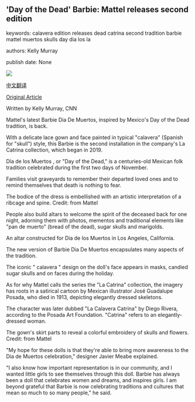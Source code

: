 ## 'Day of the Dead' Barbie: Mattel releases second edition

keywords: calavera edition releases dead catrina second tradition barbie mattel muertos skulls day dia los la

authors: Kelly Murray

publish date: None

![](https://cdn.cnn.com/cnnnext/dam/assets/200912153347-02-dia-de-muertos-barbie-super-tease.jpg)

[中文翻译](%27Day%20of%20the%20Dead%27%20Barbie%3A%20Mattel%20releases%20second%20edition_zh.md)

[Original Article](https://edition.cnn.com/style/article/barbie-dia-de-los-muertos-trnd/index.html)

Written by Kelly Murray, CNN

Mattel's latest Barbie Dia De Muertos, inspired by Mexico's Day of the Dead tradition, is back.

With a delicate lace gown and face painted in typical "calavera" (Spanish for "skull") style, this Barbie is the second installation in the company's La Catrina collection, which began in 2019.

Día de los Muertos , or "Day of the Dead," is a centuries-old Mexican folk tradition celebrated during the first two days of November.

Families visit graveyards to remember their departed loved ones and to remind themselves that death is nothing to fear.

The bodice of the dress is embellished with an artistic interpretation of a ribcage and spine. Credit: from Mattel

People also build altars to welcome the spirit of the deceased back for one night, adorning them with photos, mementos and traditional elements like "pan de muerto" (bread of the dead), sugar skulls and marigolds.

An altar constructed for Dia de los Muertos in Los Angeles, California.

The new version of Barbie Dia De Muertos encapsulates many aspects of the tradition.

The iconic " calavera " design on the doll's face appears in masks, candied sugar skulls and on faces during the holiday.

As for why Mattel calls the series the "La Catrina" collection, the imagery has roots in a satirical cartoon by Mexican illustrator José Guadalupe Posada, who died in 1913, depicting elegantly dressed skeletons.

The character was later dubbed "La Calavera Catrina" by Diego Rivera, according to the Posada Art Foundation. "Catrina" refers to an elegantly-dressed woman.

The gown's skirt parts to reveal a colorful embroidery of skulls and flowers. Credit: from Mattel

"My hope for these dolls is that they're able to bring more awareness to the Dia de Muertos celebration," designer Javier Meabe explained.

"I also know how important representation is in our community, and I wanted little girls to see themselves through this doll. Barbie has always been a doll that celebrates women and dreams, and inspires girls. I am beyond grateful that Barbie is now celebrating traditions and cultures that mean so much to so many people," he said.